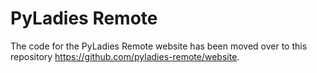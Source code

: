 PyLadies Remote
==========

The code for the PyLadies Remote website has been moved over to this repository https://github.com/pyladies-remote/website.
